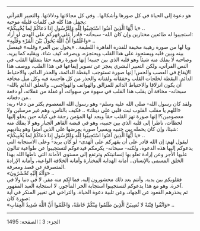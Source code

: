 ------------------------------------------------------------------------

هو دعوة إلى الحياة في كل صورها وأشكالها.. وفي كل مجالاتها ودلالاتها.
والتعبير القرآني يجمل هذا كله في كلمات قليلة موحية:  
«يا أَيُّهَا الَّذِينَ آمَنُوا اسْتَجِيبُوا لِلَّهِ وَلِلرَّسُولِ إِذا دَعاكُمْ لِما يُحْيِيكُمْ» ..  
استجيبوا له طائعين مختارين وإن كان الله- سبحانه- قادراً على قهركم على
الهدى لو أراد:  
«وَاعْلَمُوا أَنَّ اللَّهَ يَحُولُ بَيْنَ الْمَرْءِ وَقَلْبِهِ» ..  
ويا لها من صورة رهيبة مخيفة للقدرة القاهرة اللطيفة.. «يحول بين المرء
وقلبه» فيفصل بينه وبين قلبه ويستحوذ على هذا القلب ويحتجزه، ويصرفه كيف
شاء، ويقلبه كما يريد. وصاحبه لا يملك منه شيئاً وهو قلبه الذي بين جنبيه!
إنها صورة رهيبة حقا يتمثلها القلب في النص القرآني، ولكن التعبير البشري
يعجز عن تصوير إيقاعها في هذا القلب، ووصف هذا الإيقاع في العصب والحس!
إنها صورة تستوجب اليقظة الدائمة، والحذر الدائم، والاحتياط الدائم. اليقظة
لخلجات القلب وخفقاته ولفتاته والحذر من كل هاجسة فيه وكل ميل مخافة أن
يكون انزلاقا والاحتياط الدائم للمزالق والهواتف والهواجس.. والتعلق الدائم
بالله- سبحانه- مخافة أن يقلب هذا القلب في سهوة من سهواته، أو غفلة من
غفلاته، أو دفعة من دفعاته..  
ولقد كان رسول الله- صلى الله عليه وسلم- وهو رسول الله المعصوم يكثر من
دعاء ربه: «اللهم يا مقلب القلوب ثبت قلبي على دينك» .. فكيف بالناس، وهم
غير مرسلين ولا معصومين؟! إنها صورة تهز القلب حقاً ويجد لها المؤمن رجفة في
كيانه حين يخلو إليها لحظات، ناظرا إلى قلبه الذي بين جنبيه، وهو في قبضة
القاهر الجبار وهو لا يملك منه شيئا، وإن كان يحمله بين جنبيه ويسير! صورة
يعرضها على الذين آمنوا وهو يناديهم:  
«يا أَيُّهَا الَّذِينَ آمَنُوا اسْتَجِيبُوا لِلَّهِ وَلِلرَّسُولِ إِذا دَعاكُمْ لِما يُحْيِيكُمْ» ..  
ليقول لهم: إن الله قادر على أن يقهركم على الهدى- لو كان يريد- وعلى
الاستجابة التي يدعوكم إليها هذه الدعوة، ولكنه- سبحانه- يكرمكم فيدعوكم
لتستجيبوا عن طواعية تنالون عليها الأجر وعن إرادة تعلو بها إنسانيتكم
وترتفع إلى مستوى الأمانة التي ناطها الله بهذا الخلق المسمى بالإنسان..
أمانة الهداية المختارة وأمانة الخلافة الواعية، وأمانة الإرادة المتصرفة
عن قصد ومعرفة.  
«وَأَنَّهُ إِلَيْهِ تُحْشَرُونَ» ..  
فقلوبكم بين يديه. وأنتم بعد ذلك محشورون إليه. فما لكم منه مفر. لا في
دنيا ولا في آخرة. وهو مع هذا يدعوكم لتستجيبوا استجابة الحر المأجور، لا
استجابة العبد المقهور.  
ثم يحذرهم القعود عن الجهاد، وعن تلبية دعوة الحياة، والتراخي في تغيير
المنكر في أية صورة كان:  
«وَاتَّقُوا فِتْنَةً لا تُصِيبَنَّ الَّذِينَ ظَلَمُوا مِنْكُمْ خَاصَّةً، وَاعْلَمُوا أَنَّ اللَّهَ شَدِيدُ
الْعِقابِ» ..

------------------------------------------------------------------------

الجزء: 3 ¦ الصفحة: 1495
